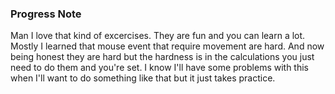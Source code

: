 ### Progress Note ###
Man I love that kind of excercises. They are fun and you can learn a lot. Mostly I learned that mouse event that require movement are hard. And now being honest they are hard but the hardness is in the calculations you just need to do them and you're set. I know I'll have some problems with this when I'll want to do something like that but it just takes practice.
